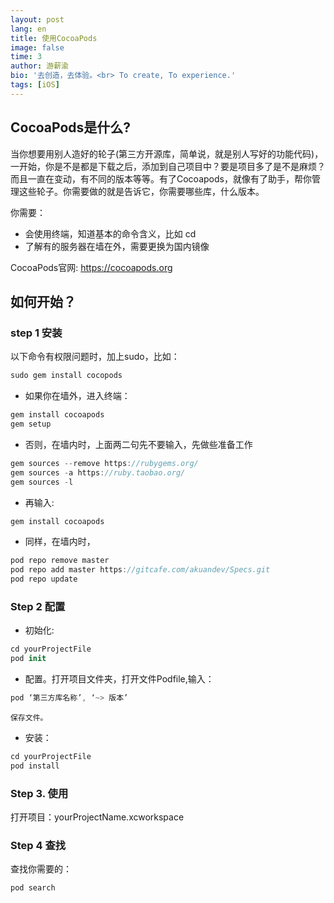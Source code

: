 ```yaml
---
layout: post
lang: en
title: 使用CocoaPods
image: false
time: 3
author: 游薪渝
bio: '去创造，去体验。<br> To create, To experience.'
tags: [iOS]
---
```


## CocoaPods是什么? 

当你想要用别人造好的轮子(第三方开源库，简单说，就是别人写好的功能代码)，一开始，你是不是都是下载之后，添加到自己项目中？要是项目多了是不是麻烦？而且一直在变动，有不同的版本等等。有了Cocoapods，就像有了助手，帮你管理这些轮子。你需要做的就是告诉它，你需要哪些库，什么版本。

<!-- more -->

你需要：

- 会使用终端，知道基本的命令含义，比如 cd
- 了解有的服务器在墙在外，需要更换为国内镜像
    
CocoaPods官网: https://cocoapods.org

## 如何开始？

### step 1 安装
以下命令有权限问题时，加上sudo，比如：
```swift
sudo gem install cocopods
```
- 如果你在墙外，进入终端：
```swift
gem install cocoapods
gem setup
```
- 否则，在墙内时，上面两二句先不要输入，先做些准备工作
```swift
gem sources --remove https://rubygems.org/
gem sources -a https://ruby.taobao.org/
gem sources -l
```
- 再输入:
```swift
gem install cocoapods
```
- 同样，在墙内时，
```swift 
pod repo remove master
pod repo add master https://gitcafe.com/akuandev/Specs.git
pod repo update
```        
### Step 2 配置
- 初始化:
```swift
cd yourProjectFile
pod init
```
- 配置。打开项目文件夹，打开文件Podfile,输入：
```swift
pod ‘第三方库名称’, ‘~> 版本’
```
    保存文件。

- 安装：
```swift
cd yourProjectFile  
pod install
```
### Step 3. 使用

打开项目：yourProjectName.xcworkspace

### Step 4 查找
查找你需要的：
```swift
pod search
```
